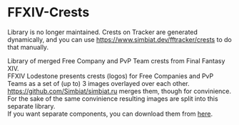 # FFXIV-Crests
Library is no longer maintained. Crests on Tracker are generated dynamically, and you can use https://www.simbiat.dev/fftracker/crests to do that manually.

Library of merged Free Company and PvP Team crests from Final Fantasy XIV.  
FFXIV Lodestone presents crests (logos) for Free Companies and PvP Teams as a set of (up to) 3 images overlayed over each other. https://github.com/Simbiat/simbiat.ru merges them, though for convinience. For the sake of the same convinience resulting images are split into this separate library.  
If you want separate components, you can download them from [here](https://github.com/Simbiat/FFXIV-Crests-Components).
